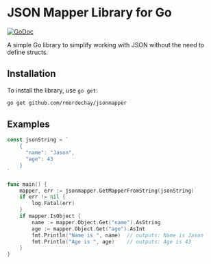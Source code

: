 # JSON Mapper Library for Go

[![GoDoc](https://pkg.go.dev/badge/badge)](https://pkg.go.dev/github.com/rmordechay/jsonmapper)

A simple Go library to simplify working with JSON without the need to define structs.

## Installation
To install the library, use `go get`:

```bash
go get github.com/rmordechay/jsonmapper
```

## Examples

```go
const jsonString = `
    {
      "name": "Jason",
      "age": 43
    }
`

func main() {
    mapper, err := jsonmapper.GetMapperFromString(jsonString)
    if err != nil {
        log.Fatal(err)
    }
    if mapper.IsObject {
        name := mapper.Object.Get("name").AsString
        age := mapper.Object.Get("age").AsInt
        fmt.Println("Name is ", name)  // outputs: Name is Jason
        fmt.Println("Age is ", age)    // outputs: Age is 43
    }
}

```